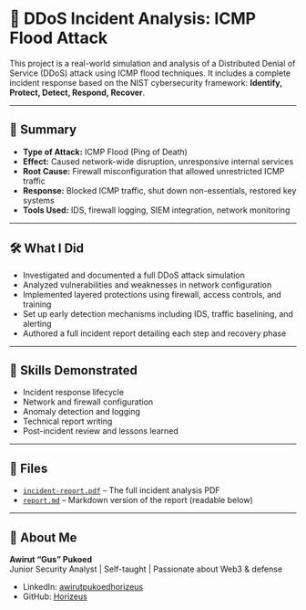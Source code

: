 # 🚨 DDoS Incident Analysis: ICMP Flood Attack

This project is a real-world simulation and analysis of a Distributed Denial of Service (DDoS) attack using ICMP flood techniques. It includes a complete incident response based on the NIST cybersecurity framework: **Identify, Protect, Detect, Respond, Recover**.

---

## 📄 Summary

- **Type of Attack:** ICMP Flood (Ping of Death)
- **Effect:** Caused network-wide disruption, unresponsive internal services
- **Root Cause:** Firewall misconfiguration that allowed unrestricted ICMP traffic
- **Response:** Blocked ICMP traffic, shut down non-essentials, restored key systems
- **Tools Used:** IDS, firewall logging, SIEM integration, network monitoring

---

## 🛠️ What I Did

- Investigated and documented a full DDoS attack simulation
- Analyzed vulnerabilities and weaknesses in network configuration
- Implemented layered protections using firewall, access controls, and training
- Set up early detection mechanisms including IDS, traffic baselining, and alerting
- Authored a full incident report detailing each step and recovery phase

---

## 🧠 Skills Demonstrated

- Incident response lifecycle
- Network and firewall configuration
- Anomaly detection and logging
- Technical report writing
- Post-incident review and lessons learned

---

## 📎 Files

- [`incident-report.pdf`](./incident-report.pdf) – The full incident analysis PDF
- [`report.md`](./report.md) – Markdown version of the report (readable below)

---

## 🙋 About Me

**Awirut “Gus” Pukoed**  
Junior Security Analyst | Self-taught | Passionate about Web3 & defense  
- LinkedIn: [awirutpukoedhorizeus](https://www.linkedin.com/in/awirutpukoedhorizeus/)  
- GitHub: [Horizeus](https://github.com/Horizeus)
